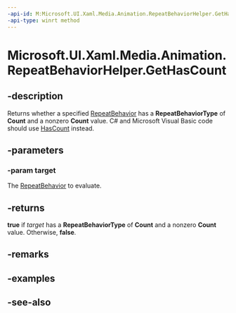 ```yaml
---
-api-id: M:Microsoft.UI.Xaml.Media.Animation.RepeatBehaviorHelper.GetHasCount(Microsoft.UI.Xaml.Media.Animation.RepeatBehavior)
-api-type: winrt method
---
```


<!-- Method syntax
public bool GetHasCount(Windows.UI.Xaml.Media.Animation.RepeatBehavior target)
-->

# Microsoft.UI.Xaml.Media.Animation.RepeatBehaviorHelper.GetHasCount

## -description
Returns whether a specified [RepeatBehavior](repeatbehavior.md) has a **RepeatBehaviorType** of **Count** and a nonzero **Count** value. C# and Microsoft Visual Basic code should use [HasCount](/dotnet/api/system.windows.media.animation.repeatbehavior.hascount?view=dotnet-uwp-10.0&preserve-view=true) instead.

## -parameters
### -param target
The [RepeatBehavior](repeatbehavior.md) to evaluate.

## -returns
**true** if *target* has a **RepeatBehaviorType** of **Count** and a nonzero **Count** value. Otherwise, **false**.

## -remarks

## -examples

## -see-also
